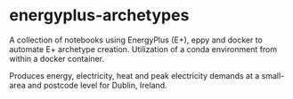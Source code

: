 # energyplus-archetypes
A collection of notebooks using EnergyPlus (E+), eppy and docker to automate E+ archetype creation. 
Utilization of a conda environment from within a docker container.

Produces energy, electricity, heat and peak electricity demands at a small-area and postcode level for Dublin, Ireland.

